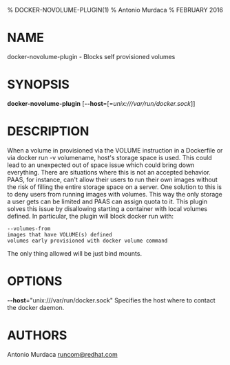 % DOCKER-NOVOLUME-PLUGIN(1)
% Antonio Murdaca
% FEBRUARY 2016
# NAME
docker-novolume-plugin - Blocks self provisioned volumes

# SYNOPSIS
**docker-novolume-plugin**
[**--host**=[=*unix:///var/run/docker.sock*]]

# DESCRIPTION
When a volume in provisioned via the VOLUME instruction in a Dockerfile or via
docker run -v volumename, host's storage space is used. This could lead to an
unexpected out of space issue which could bring down everything. There are situations
where this is not an accepted behavior. PAAS, for instance, can't allow their users
to run their own images without the risk of filling the entire storage space on a server.
One solution to this is to deny users from running images with volumes. This way the
only storage a user gets can be limited and PAAS can assign quota to it.
This plugin solves this issue by disallowing starting a container with local volumes defined. In particular, the plugin will block docker run with:

    --volumes-from
    images that have VOLUME(s) defined
    volumes early provisioned with docker volume command

The only thing allowed will be just bind mounts.

# OPTIONS

**--host**="unix:///var/run/docker.sock"
  Specifies the host where to contact the docker daemon.

# AUTHORS
Antonio Murdaca <runcom@redhat.com>
